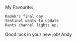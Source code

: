 My Favourite:

```
Radek's final day
Sentinel wants to update
Rants channel lights up.
```

Good luck in your new job!
Andy